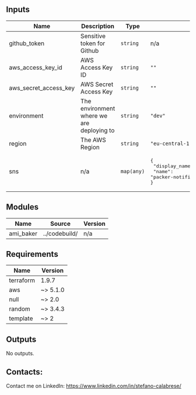 <!-- BEGINNING OF PRE-COMMIT-TERRAFORM DOCS HOOK -->


## Inputs

| Name | Description | Type | Default |
|------|-------------|------|---------|
| github_token | Sensitive token for Github | `string` | n/a |
| aws_access_key_id | AWS Access Key ID | `string` | `""` |
| aws_secret_access_key | AWS Secret Access Key | `string` | `""` |
| environment | The environment where we are deploying to | `string` | `"dev"` |
| region | The AWS Region | `string` | `"eu-central-1"` |
| sns | n/a | `map(any)` | <pre>{<br/>  "display_name": "packer-notifications",<br/>  "name": "packer-notifications"<br/>}</pre> |

## Modules

| Name | Source | Version |
|------|--------|---------|
| ami_baker | ../codebuild/ | n/a |

## Requirements

| Name | Version |
|------|---------|
| terraform | 1.9.7 |
| aws | ~> 5.1.0 |
| null | ~> 2.0 |
| random | ~> 3.4.3 |
| template | ~> 2 |

## Outputs

No outputs.

## Contacts:

Contact me on LinkedIn: https://www.linkedin.com/in/stefano-calabrese/
<!-- END OF PRE-COMMIT-TERRAFORM DOCS HOOK -->